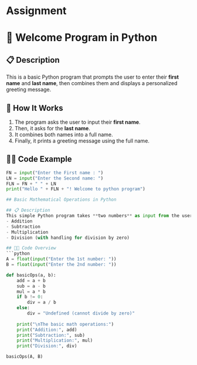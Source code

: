 # Assignment
# 👋 Welcome Program in Python

## 📋 Description
This is a basic Python program that prompts the user to enter their **first name** and **last name**, then combines them and displays a personalized greeting message.

## 🧾 How It Works
1. The program asks the user to input their **first name**.
2. Then, it asks for the **last name**.
3. It combines both names into a full name.
4. Finally, it prints a greeting message using the full name.

## 🧑‍💻 Code Example
```python
FN = input("Enter the First name : ")
LN = input("Enter the Second name: ")
FLN = FN + " " + LN
print("Hello " + FLN + "! Welcome to python program")

## Basic Mathematical Operations in Python

## 📋 Description
This simple Python program takes **two numbers** as input from the user and performs basic mathematical operations:
- Addition
- Subtraction
- Multiplication
- Division (with handling for division by zero)

## 🧑‍💻 Code Overview
```python
A = float(input("Enter the 1st number: "))
B = float(input("Enter the 2nd number: "))

def basicOps(a, b):
    add = a + b
    sub = a - b
    mul = a * b
    if b != 0:
        div = a / b
    else:
        div = "Undefined (cannot divide by zero)"
    
    print("\nThe basic math operations:")
    print("Addition:", add)
    print("Subtraction:", sub)
    print("Multiplication:", mul)
    print("Division:", div)

basicOps(A, B)

